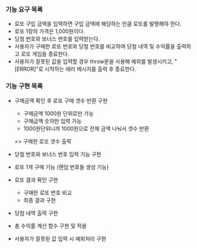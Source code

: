 ### 기능 요구 목록

- 로또 구입 금액을 입력하면 구입 금액에 해당하는 만큼 로또를 발행해야 한다.
- 로또 1장의 가격은 1,000원이다.
- 당첨 번호와 보너스 번호를 입력받는다.
- 사용자가 구매한 로또 번호와 당첨 번호를 비교하여 당첨 내역 및 수익률을 출력하고 로또 게임을 종료한다.
- 사용자가 잘못된 값을 입력할 경우 throw문을 사용해 예외를 발생시키고, "[ERROR]"로 시작하는 에러 메시지를 출력 후 종료한다.

### 기능 구현 목록

- 구매금액 확인 후 로또 구매 갯수 반환 구현

  - 구매금액 1000원 단위로만 가능
  - 구매금액 숫자만 입력 가능
  - 1000원단위니까 1000원으로 전체 금액 나눠서 갯수 반환

  => 구매한 로또 갯수 출력

- 당첨 번호와 보너스 번호 입력 기능 구현
- 로또 1개 구매 기능 (랜덤 번호들 생성 기능)
- 로또 결과 확인 구현
  - 구매한 로또 번호 비교
  - 최종 결과 구현
- 당첨 내역 출력 구현
- 총 수익률 계산 함수 구현 및 적용
- 사용자가 잘못된 값 입력 시 예외처리 구현
